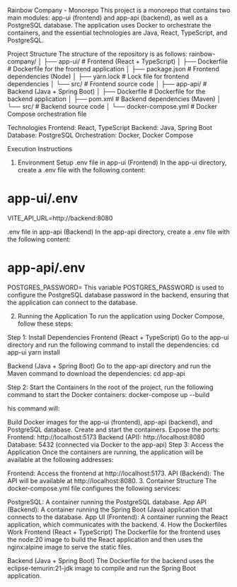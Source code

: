 Rainbow Company - Monorepo
This project is a monorepo that contains two main modules: app-ui (frontend) and app-api (backend),
as well as a PostgreSQL database. The application uses Docker
to orchestrate the containers, and the essential technologies are Java, React, TypeScript, and PostgreSQL.


Project Structure
The structure of the repository is as follows:
rainbow-company/
│
├── app-ui/                # Frontend (React + TypeScript)
│   ├── Dockerfile         # Dockerfile for the frontend application
│   ├── package.json       # Frontend dependencies (Node)
│   ├── yarn.lock          # Lock file for frontend dependencies
│   └── src/               # Frontend source code
│
├── app-api/               # Backend (Java + Spring Boot)
│   ├── Dockerfile         # Dockerfile for the backend application
│   ├── pom.xml            # Backend dependencies (Maven)
│   └── src/               # Backend source code
│
└── docker-compose.yml     # Docker Compose orchestration file


Technologies
Frontend: React, TypeScript
Backend: Java, Spring Boot
Database: PostgreSQL
Orchestration: Docker, Docker Compose


Execution Instructions
1. Environment Setup
.env file in app-ui (Frontend)
In the app-ui directory, create a .env file with the following content:
# app-ui/.env
VITE_API_URL=http://backend:8080


.env file in app-api (Backend)
In the app-api directory, create a .env file with the following content:
# app-api/.env
POSTGRES_PASSWORD= 
This variable POSTGRES_PASSWORD is used to configure the PostgreSQL database password in
the backend, ensuring that the application can connect to the database.


2. Running the Application
To run the application using Docker Compose, follow these steps:

Step 1: Install Dependencies
Frontend (React + TypeScript)
Go to the app-ui directory and run the following command to install the dependencies:
cd app-ui
yarn install

Backend (Java + Spring Boot)
Go to the app-api directory and run the Maven command to download the dependencies:
cd app-api


Step 2: Start the Containers
In the root of the project, run the following command to start the Docker containers:
docker-compose up --build


his command will:

Build Docker images for the app-ui (frontend), app-api (backend), and PostgreSQL database.
Create and start the containers.
Expose the ports:
Frontend: http://localhost:5173
Backend (API): http://localhost:8080
Database: 5432 (connected via Docker to the app-api)
Step 3: Access the Application
Once the containers are running, the application will be available at the following addresses:

Frontend: Access the frontend at http://localhost:5173.
API (Backend): The API will be available at http://localhost:8080.
3. Container Structure
The docker-compose.yml file configures the following services:

PostgreSQL: A container running the PostgreSQL database.
App API (Backend): A container running the Spring Boot (Java) application that connects to the database.
App UI (Frontend): A container running the React application, which communicates with the backend.
4. How the Dockerfiles Work
Frontend (React + TypeScript)
The Dockerfile for the frontend uses the node:20 image to build the React application and then uses the nginx:alpine image to serve the static files.

Backend (Java + Spring Boot)
The Dockerfile for the backend uses the eclipse-temurin:21-jdk image to compile and run the Spring Boot application.



